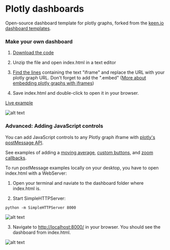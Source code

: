 # Plotly dashboards

Open-source dashboard template for plotly graphs, forked from the [keen.io dashboard templates](http://keen.github.io/dashboards/layouts/).

### Make your own dashboard

1. [Download the code](https://github.com/plotly/dashboards/raw/master/Plotly%20Sample%20Dashboard.zip)

2. Unzip the file and open index.html in a text editor

3. [Find the lines](https://github.com/plotly/dashboards/blob/master/index.html#L67) containing the text "iframe" and replace the URL with your plotly graph URL. Don't forget to add the ".embed" ([More about embedding plotly graphs with iframes](http://help.plot.ly/embed-graphs-in-websites/))

4. Save index.html and double-click to open it in your browser.

[Live example](https://plot.ly/python/dashboard/)

![alt text](http://i.imgur.com/51BoA90.gif "Python powered dashboard")

### Advanced: Adding JavaScript controls

You can add JavaScript controls to any Plotly graph iframe with [plotly's postMessage API](https://github.com/plotly/postMessage-API).

See examples of adding a [moving average](https://plot.ly/python/range-slider/), [custom buttons](https://plot.ly/python/custom-buttons/), and [zoom callbacks](https://plot.ly/python/zoom-events/).

To run postMessage examples locally on your desktop, you have to open index.html with a WebServer:

1. Open your terminal and naviate to the dashboard folder where index.html is.

2. Start SimpleHTTPServer:

```python -m SimpleHTTPServer 8000```

![alt text](http://i.imgur.com/I2hlyLO.png "SimpleHTTPServer")

3. Navigate to [http://localhost:8000/](http://localhost:8000/) in your browser. You should see the dashboard from index.html.

![alt text](http://i.imgur.com/xace7US.gif "Plotly postmessage slider")
